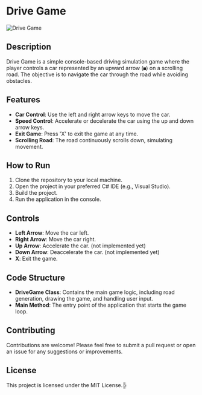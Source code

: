 # Drive Game

![Drive Game](https://i.imgur.com/yJRVg6x.png)

## Description

Drive Game is a simple console-based driving simulation game where the player controls a car represented by an upward arrow (`■`) on a scrolling road. The objective is to navigate the car through the road while avoiding obstacles.

## Features

- **Car Control**: Use the left and right arrow keys to move the car.
- **Speed Control**: Accelerate or decelerate the car using the up and down arrow keys.
- **Exit Game**: Press 'X' to exit the game at any time.
- **Scrolling Road**: The road continuously scrolls down, simulating movement.

## How to Run

1. Clone the repository to your local machine.
2. Open the project in your preferred C# IDE (e.g., Visual Studio).
3. Build the project.
4. Run the application in the console.

## Controls

- **Left Arrow**: Move the car left.
- **Right Arrow**: Move the car right.
- **Up Arrow**: Accelerate the car. (not implemented yet)
- **Down Arrow**: Deaccelerate the car. (not implemented yet)
- **X**: Exit the game.

## Code Structure

- **DriveGame Class**: Contains the main game logic, including road generation, drawing the game, and handling user input.
- **Main Method**: The entry point of the application that starts the game loop.

## Contributing

Contributions are welcome! Please feel free to submit a pull request or open an issue for any suggestions or improvements.

## License

This project is licensed under the MIT License.╠
